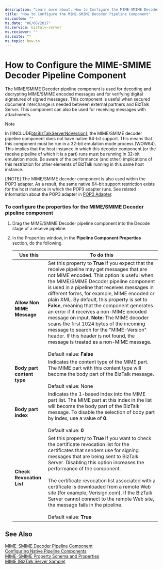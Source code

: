 ```yaml
---
description: "Learn more about: How to Configure the MIME-SMIME Decoder Pipeline Component"
title: "How to Configure the MIME-SMIME Decoder Pipeline Component"
ms.custom: ""
ms.date: "06/08/2017"
ms.service: biztalk-server
ms.reviewer: ""
ms.suite: ""
ms.topic: how-to
---
```

# How to Configure the MIME-SMIME Decoder Pipeline Component
The MIME/SMIME Decoder pipeline component is used for decoding and decrypting MIME/SMIME encoded messages and for verifying digital signatures of signed messages. This component is useful when secured document interchange is needed between external partners and BizTalk Server. This component can also be used for receiving messages with attachments.  
  
> [!NOTE]
>  In [!INCLUDE[btsBizTalkServerNoVersion](../includes/btsbiztalkservernoversion-md.md)], the MIME/SMIME decoder pipeline component does not have native 64-bit support.  This means that this component must be run in a 32-bit emulation mode process (WOW64).  This implies that the host instance in which this decoder component (or the receive pipeline of which it is a part) runs must be running in 32-bit emulation mode.  Be aware of the performance (and other) implications of this restriction for other elements of BizTalk running in this same host instance.  
> 
> [!NOTE]
>  The MIME/SMIME decoder component is also used within the POP3 adapter.  As a result, the same native 64-bit support restriction exists for the host instance in which the POP3 adapter runs.  See related information about the POP3 adapter in [POP3 Adapter](../core/pop3-adapter.md).  
  
### To configure the properties for the MIME/SMIME Decoder pipeline component  
  
1.  Drag the MIME/SMIME Decoder pipeline component into the Decode stage of a receive pipeline.  
  
2.  In the Properties window, in the **Pipeline Component Properties** section, do the following.  
  
    |Use this|To do this|  
    |--------------|----------------|  
    |**Allow Non MIME Message**|Set this property to **True** if you expect that the receive pipeline may get messages that are not MIME encoded. This option is useful when the MIME/SMIME Decoder pipeline component is used in a pipeline that receives messages in different forms, for example, MIME encoded or plain XML. By default, this property is set to **False**, meaning that the component generates an error if it receives a non-MIME encoded message on input. **Note:**  The MIME decoder scans the first 1024 bytes of the incoming message to search for the "MIME-Version" header. If this header is not found, the message is treated as a non-MIME message. <br /><br /> Default value: **False**|  
    |**Body part content type**|Indicates the content type of the MIME part. The MIME part with this content type will become the body part of the BizTalk message.<br /><br /> Default value: None|  
    |**Body part index**|Indicates the 1-based index into the MIME part list. The MIME part at this index in the list will become the body part of the BizTalk message. To disable the selection of body part by index, use a value of **0**.<br /><br /> Default value: **0**|  
    |**Check Revocation List**|Set this property to **True** if you want to check the certificate revocation list for the certificates that senders use for signing messages that are being sent to BizTalk Server. Disabling this option increases the performance of the component.<br /><br /> The certificate revocation list associated with a certificate is downloaded from a remote Web site (for example, Verisign.com). If the BizTalk Server cannot connect to the remote Web site, the message fails in the pipeline.<br /><br /> Default value: **True**|  
  
## See Also  
 [MIME-SMIME Decoder Pipeline Component](../core/mime-smime-decoder-pipeline-component.md)   
 [Configuring Native Pipeline Components](../core/configuring-native-pipeline-components.md)   
 [MIME-SMIME Property Schema and Properties](../core/mime-smime-property-schema-and-properties.md)   
 [MIME (BizTalk Server Sample)](../core/mime-biztalk-server-sample.md)
